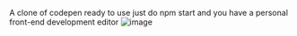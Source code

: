 A clone of codepen ready to use just do npm start and you have a personal front-end development editor
![image](https://github.com/deepanshug1/CodeDen/assets/95443111/69675ebc-09ca-4a34-b5a7-de12b9c84937)
